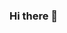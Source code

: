 ### Hi there 👋

<!--
**jwbuchan/jwbuchan** is a ✨ _special_ ✨ repository because its `README.md` (this file) appears on your GitHub profile.

Here are some ideas to get you started:

- 🔭 I’m currently working on coding with Edinburgh College
- 🌱 I’m currently learning about GitHub
- 👯 I’m looking to collaborate on any recquired group work
- 🤔 I’m looking for help with time managment
- 📫 How to reach me: Edinburgh College email, ec1701271@edinburghcollege.ac.uk
- 😄 Pronouns: He/Him
- ⚡ Fun fact: Pugs are the only breed of dog with their own collective noun... a GRUMBLE of pugs
-->
